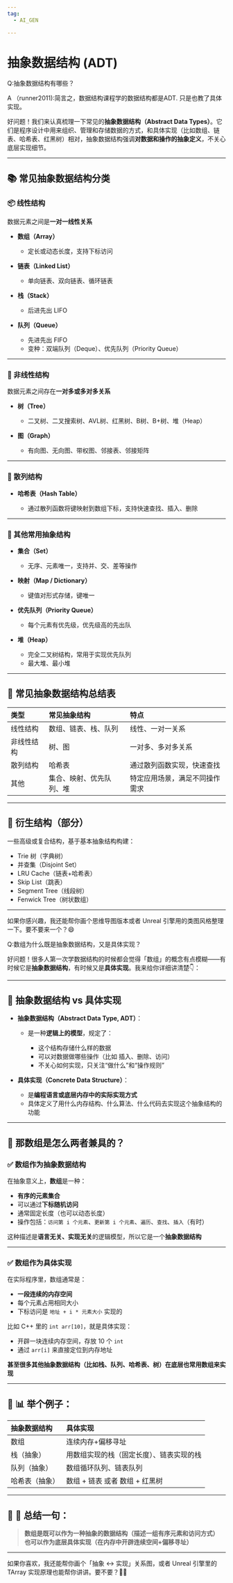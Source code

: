 ```yaml
---
tag:
  - AI_GEN

---
```

# 抽象数据结构 (ADT)

Q:抽象数据结构有哪些？

A （runner2011):简言之，数据结构课程学的数据结构都是ADT. 只是也教了具体实现。

好问题！我们来认真梳理一下常见的**抽象数据结构（Abstract Data Types）**。它们是程序设计中用来组织、管理和存储数据的方式，和具体实现（比如数组、链表、哈希表、红黑树）相对，抽象数据结构强调**对数据和操作的抽象定义**，不关心底层实现细节。

***

## 📚 常见抽象数据结构分类

### 📦 线性结构

数据元素之间是**一对一线性关系**

*   **数组（Array）**

    *   定长或动态长度，支持下标访问
*   **链表（Linked List）**

    *   单向链表、双向链表、循环链表
*   **栈（Stack）**

    *   后进先出 LIFO
*   **队列（Queue）**

    *   先进先出 FIFO
    *   变种：双端队列（Deque）、优先队列（Priority Queue）

***

### 🌲 非线性结构

数据元素之间存在**一对多或多对多关系**

*   **树（Tree）**

    *   二叉树、二叉搜索树、AVL树、红黑树、B树、B+树、堆（Heap）
*   **图（Graph）**

    *   有向图、无向图、带权图、邻接表、邻接矩阵

***

### 📑 散列结构

*   **哈希表（Hash Table）**

    *   通过散列函数将键映射到数组下标，支持快速查找、插入、删除

***

### 📖 其他常用抽象结构

*   **集合（Set）**

    *   无序、元素唯一，支持并、交、差等操作
*   **映射（Map / Dictionary）**

    *   键值对形式存储，键唯一
*   **优先队列（Priority Queue）**

    *   每个元素有优先级，优先级高的先出队
*   **堆（Heap）**

    *   完全二叉树结构，常用于实现优先队列
    *   最大堆、最小堆

***

## 📌 常见抽象数据结构总结表

| 类型    | 常见抽象结构       | 特点              |
| :---- | :----------- | :-------------- |
| 线性结构  | 数组、链表、栈、队列   | 线性、一对一关系        |
| 非线性结构 | 树、图          | 一对多、多对多关系       |
| 散列结构  | 哈希表          | 通过散列函数实现，快速查找   |
| 其他    | 集合、映射、优先队列、堆 | 特定应用场景，满足不同操作需求 |

***

## 🌱 衍生结构（部分）

一些高级或复合结构，基于基本抽象结构构建：

*   Trie 树（字典树）
*   并查集（Disjoint Set）
*   LRU Cache（链表+哈希表）
*   Skip List（跳表）
*   Segment Tree（线段树）
*   Fenwick Tree（树状数组）

***

如果你感兴趣，我还能帮你画个思维导图版本或者 Unreal 引擎用的类图风格整理一下。要不要来一个？😄

Q:数组为什么既是抽象数据结构，又是具体实现？

好问题！很多人第一次学数据结构的时候都会觉得「数组」的概念有点模糊——有时候它是**抽象数据结构**，有时候又是**具体实现**。我来给你详细讲清楚👇：

***

## 📌 抽象数据结构 vs 具体实现

*   **抽象数据结构（Abstract Data Type, ADT）**：

    *   是一种**逻辑上的模型**，规定了：

        *   这个结构存储什么样的数据
        *   可以对数据做哪些操作（比如 插入、删除、访问）
        *   不关心如何实现，只关注“做什么”和“操作规则”
*   **具体实现（Concrete Data Structure）**：

    *   是**编程语言或底层内存中的实际实现方式**
    *   具体定义了用什么内存结构、什么算法、什么代码去实现这个抽象结构的功能

***

## 📌 那数组是怎么两者兼具的？

### ✅ 数组作为**抽象数据结构**

在抽象意义上，**数组**是一种：

*   **有序的元素集合**
*   可以通过**下标随机访问**
*   通常固定长度（也可以动态长度）
*   操作包括：`访问第 i 个元素`、`更新第 i 个元素`、`遍历`、`查找`、`插入`（有时）

这种描述是**语言无关、实现无关**的逻辑模型，所以它是一个**抽象数据结构**

***

### ✅ 数组作为**具体实现**

在实际程序里，数组通常是：

*   **一段连续的内存空间**
*   每个元素占用相同大小
*   下标访问是 `地址 + i * 元素大小` 实现的

比如 C++ 里的 `int arr[10]`，就是具体实现：

*   开辟一块连续内存空间，存放 10 个 `int`
*   通过 `arr[i]` 来直接定位到内存地址

**甚至很多其他抽象数据结构（比如栈、队列、哈希表、树）在底层也常用数组来实现**

***

## 📖 📊 举个例子：

| 抽象数据结构  | 具体实现                 |
| :------ | :------------------- |
| 数组      | 连续内存+偏移寻址            |
| 栈（抽象）   | 用数组实现的栈（固定长度）、链表实现的栈 |
| 队列（抽象）  | 数组循环队列、链表队列          |
| 哈希表（抽象） | 数组 + 链表 或者 数组 + 红黑树  |

***

## 📌 📌 总结一句：

> **数组是既可以作为一种抽象的数据结构（描述一组有序元素和访问方式）\
> 也可以作为底层具体实现（在内存中开辟连续空间+偏移寻址）**

***

如果你喜欢，我还能帮你画个「抽象 ↔ 实现」关系图，或者 Unreal 引擎里的 TArray 实现原理也能帮你讲讲。要不要？🎨✨
